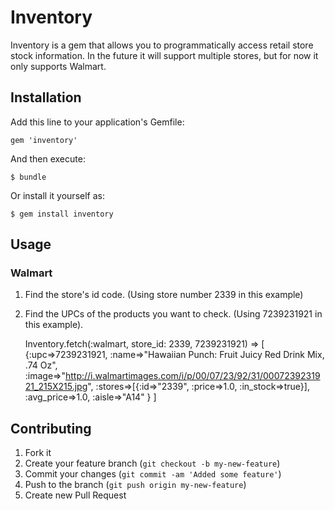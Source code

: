 # Inventory

Inventory is a gem that allows you to programmatically access retail store stock information. In the future it will support multiple stores, but for now it only supports Walmart.

## Installation

Add this line to your application's Gemfile:

    gem 'inventory'

And then execute:

    $ bundle

Or install it yourself as:

    $ gem install inventory

## Usage

### Walmart

1. Find the store's id code. (Using store number 2339 in this example)
2. Find the UPCs of the products you want to check. (Using 7239231921 in this example).

    Inventory.fetch(:walmart, store_id: 2339, 7239231921)
    => [
        {:upc=>7239231921,
         :name=>"Hawaiian Punch: Fruit Juicy Red Drink Mix, .74 Oz",
         :image=>"http://i.walmartimages.com/i/p/00/07/23/92/31/0007239231921_215X215.jpg",
         :stores=>[{:id=>"2339", :price=>1.0, :in_stock=>true}],
         :avg_price=>1.0,
         :aisle=>"A14"
			  }
		   ]

## Contributing

1. Fork it
2. Create your feature branch (`git checkout -b my-new-feature`)
3. Commit your changes (`git commit -am 'Added some feature'`)
4. Push to the branch (`git push origin my-new-feature`)
5. Create new Pull Request

